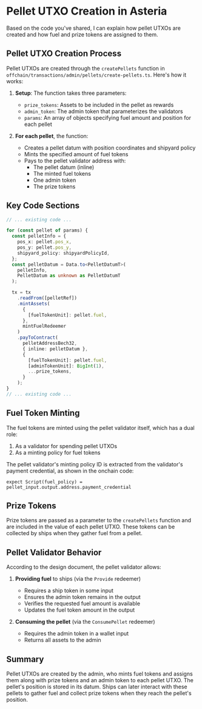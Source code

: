 # Pellet UTXO Creation in Asteria

Based on the code you've shared, I can explain how pellet UTXOs are created and how fuel and prize tokens are assigned to them.

## Pellet UTXO Creation Process

Pellet UTXOs are created through the `createPellets` function in `offchain/transactions/admin/pellets/create-pellets.ts`. Here's how it works:

1. **Setup**: The function takes three parameters:
   - `prize_tokens`: Assets to be included in the pellet as rewards
   - `admin_token`: The admin token that parameterizes the validators
   - `params`: An array of objects specifying fuel amount and position for each pellet

2. **For each pellet**, the function:
   - Creates a pellet datum with position coordinates and shipyard policy
   - Mints the specified amount of fuel tokens
   - Pays to the pellet validator address with:
     - The pellet datum (inline)
     - The minted fuel tokens
     - One admin token
     - The prize tokens

## Key Code Sections

```typescript:offchain/transactions/admin/pellets/create-pellets.ts
// ... existing code ...

for (const pellet of params) {
  const pelletInfo = {
    pos_x: pellet.pos_x,
    pos_y: pellet.pos_y,
    shipyard_policy: shipyardPolicyId,
  };
  const pelletDatum = Data.to<PelletDatumT>(
    pelletInfo,
    PelletDatum as unknown as PelletDatumT
  );

  tx = tx
    .readFrom([pelletRef])
    .mintAssets(
      {
        [fuelTokenUnit]: pellet.fuel,
      },
      mintFuelRedeemer
    )
    .payToContract(
      pelletAddressBech32,
      { inline: pelletDatum },
      {
        [fuelTokenUnit]: pellet.fuel,
        [adminTokenUnit]: BigInt(1),
        ...prize_tokens,
      }
    );
}
// ... existing code ...
```

## Fuel Token Minting

The fuel tokens are minted using the pellet validator itself, which has a dual role:
1. As a validator for spending pellet UTXOs
2. As a minting policy for fuel tokens

The pellet validator's minting policy ID is extracted from the validator's payment credential, as shown in the onchain code:

```aiken
expect Script(fuel_policy) = pellet_input.output.address.payment_credential
```

## Prize Tokens

Prize tokens are passed as a parameter to the `createPellets` function and are included in the value of each pellet UTXO. These tokens can be collected by ships when they gather fuel from a pellet.

## Pellet Validator Behavior

According to the design document, the pellet validator allows:

1. **Providing fuel** to ships (via the `Provide` redeemer)
   - Requires a ship token in some input
   - Ensures the admin token remains in the output
   - Verifies the requested fuel amount is available
   - Updates the fuel token amount in the output

2. **Consuming the pellet** (via the `ConsumePellet` redeemer)
   - Requires the admin token in a wallet input
   - Returns all assets to the admin

## Summary

Pellet UTXOs are created by the admin, who mints fuel tokens and assigns them along with prize tokens and an admin token to each pellet UTXO. The pellet's position is stored in its datum. Ships can later interact with these pellets to gather fuel and collect prize tokens when they reach the pellet's position.
